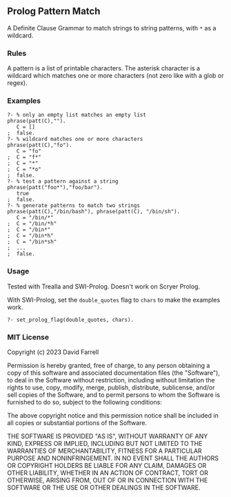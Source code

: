 ## Prolog Pattern Match
A Definite Clause Grammar to match strings to string patterns, with `*` as a wildcard.

### Rules
A pattern is a list of printable characters. The asterisk character is a wildcard which matches one or more characters (not zero like with a glob or regex).

### Examples

    ?- % only an empty list matches an empty list
    phrase(patt(C),"").
       C = []
    ;  false.
    ?- % wildcard matches one or more characters
    phrase(patt(C),"fo").
       C = "fo"
    ;  C = "f*"
    ;  C = "*"
    ;  C = "*o"
    ;  false.
    ?- % test a pattern against a string
    phrase(patt("foo*"),"foo/bar").
       true
    ;  false.
    ?- % generate patterns to match two strings
    phrase(patt(C),"/bin/bash"), phrase(patt(C), "/bin/sh").
       C = "/bin/*"
    ;  C = "/bin/*h"
    ;  C = "/bin*"
    ;  C = "/bin*h"
    ;  C = "/bin*sh"
    ;  ...
    ;  false.

### Usage

Tested with Trealla and SWI-Prolog. Doesn't work on Scryer Prolog.

With SWI-Prolog, set the `double_quotes` flag to `chars` to make the examples work.

    ?- set_prolog_flag(double_quotes, chars).

### MIT License

Copyright (c) 2023 David Farrell

Permission is hereby granted, free of charge, to any person obtaining a copy
of this software and associated documentation files (the "Software"), to deal
in the Software without restriction, including without limitation the rights
to use, copy, modify, merge, publish, distribute, sublicense, and/or sell
copies of the Software, and to permit persons to whom the Software is
furnished to do so, subject to the following conditions:

The above copyright notice and this permission notice shall be included in all
copies or substantial portions of the Software.

THE SOFTWARE IS PROVIDED "AS IS", WITHOUT WARRANTY OF ANY KIND, EXPRESS OR
IMPLIED, INCLUDING BUT NOT LIMITED TO THE WARRANTIES OF MERCHANTABILITY,
FITNESS FOR A PARTICULAR PURPOSE AND NONINFRINGEMENT. IN NO EVENT SHALL THE
AUTHORS OR COPYRIGHT HOLDERS BE LIABLE FOR ANY CLAIM, DAMAGES OR OTHER
LIABILITY, WHETHER IN AN ACTION OF CONTRACT, TORT OR OTHERWISE, ARISING FROM,
OUT OF OR IN CONNECTION WITH THE SOFTWARE OR THE USE OR OTHER DEALINGS IN THE
SOFTWARE.
